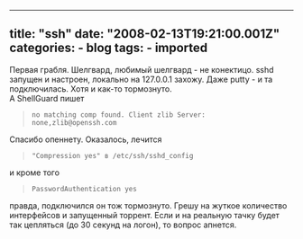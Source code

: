 
---
title: "ssh"
date: "2008-02-13T19:21:00.001Z"
categories:
    - blog
tags:
    - imported
---

Первая грабля. Шелгвард, любимый шелгвард \- не конектицо. sshd запущен и настроен, локально на 127\.0\.0\.1 захожу. Даже putty \- и та подключилась. Хотя и как\-то тормознуто.  
А ShellGuard пишет 
> `no matching comp found. Client zlib Server: none,zlib@openssh.com`

 Спасибо опеннету. Оказалось, лечится  

> `"Compression yes" в /etc/ssh/sshd_config`

и кроме того  

> `PasswordAuthentication yes`

  
  
правда, подключился он тож тормознуто. Грешу на жуткое количество интерфейсов и запущенный торрент. Если и на реальную тачку будет так цепляться (до 30 секунд на логон), то вопрос апнется.
